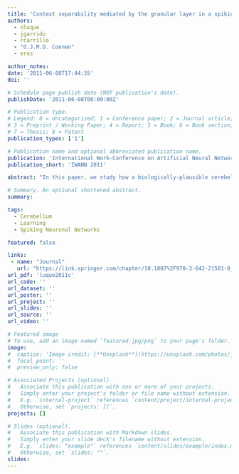 ```yaml
---
title: 'Context separability mediated by the granular layer in a spiking cerebellum model for robot control'
authors:
  - nluque
  - jgarrido
  - rcarrillo
  - "O.J.M.D. Coenen"
  - eros

author_notes:
date: '2011-06-08T17:44:35'
doi: ''

# Schedule page publish date (NOT publication's date).
publishDate: '2011-06-08T00:00:00Z'

# Publication type.
# Legend: 0 = Uncategorized; 1 = Conference paper; 2 = Journal article;
# 3 = Preprint / Working Paper; 4 = Report; 5 = Book; 6 = Book section;
# 7 = Thesis; 8 = Patent
publication_types: ['1']

# Publication name and optional abbreviated publication name.
publication: 'International Work-Conference on Artificial Neural Networks'
publication_short: 'IWANN 2011'

abstract: "In this paper, we study how a biologically-plausible cerebellum architecture can store and retrieve different robotic-arm internal models (in synaptic connections between granular layer and Purkinje cells) at the granule layer (dynamic modifications of a base robot-arm-plant model), and how the model microstructure and input signal representations can efficiently infer models in a robot control scenario during object manipulation. More specifically, we have evaluated the contribution of the granular layer to the ability of the cerebellum to generate corrective actions. To achieve this we have embedded a spiking cerebellar model into an analog control loop whose output commands a simulated robot arm. The performance results obtained by using a cerebellum which includes granular layer are compared to those using a cerebellum without this layer. The results show that this layer effectively contributes to the generation of accurate cerebellar corrections. This work represents a well defined case of study in the field of neurobotics, in which biologically plausible neural systems and robots are used to study the functionality of biological systems."

# Summary. An optional shortened abstract.
summary:

tags:
  - Cerebellum
  - Learning
  - Spiking Neuronal Networks

featured: false

links:
 - name: "Journal"
   url: "https://link.springer.com/chapter/10.1007%2F978-3-642-21501-8_67"
url_pdf: 'luque2011c'
url_code: ''
url_dataset: ''
url_poster: ''
url_project: ''
url_slides: ''
url_source: ''
url_video: ''

# Featured image
# To use, add an image named `featured.jpg/png` to your page's folder.
image:
#  caption: 'Image credit: [**Unsplash**](https://unsplash.com/photos/jdD8gXaTZsc)'
#  focal_point: ''
#  preview_only: false

# Associated Projects (optional).
#   Associate this publication with one or more of your projects.
#   Simply enter your project's folder or file name without extension.
#   E.g. `internal-project` references `content/project/internal-project/index.md`.
#   Otherwise, set `projects: []`.
projects: []

# Slides (optional).
#   Associate this publication with Markdown slides.
#   Simply enter your slide deck's filename without extension.
#   E.g. `slides: "example"` references `content/slides/example/index.md`.
#   Otherwise, set `slides: ""`.
slides:
---
```

